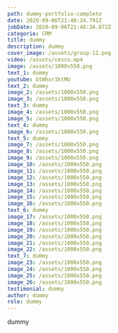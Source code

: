 ```yaml
---
path: dummy-portfolio-completo
date: 2020-09-06T21:48:34.791Z
jobDate: 2020-09-06T21:48:34.872Z
categorie: CRM
title: dummy
description: dummy
cover_image: /assets/group-12.png
video: /assets/cesco.mp4
image: /assets/1000x550.png
text_1: dummy
youtube: btWhxr1ktMU
text_2: dummy
image_2: /assets/1000x550.png
image_3: /assets/1000x550.png
text_3: dummy
image_4: /assets/1000x550.png
image_5: /assets/1000x550.png
text_4: dummy
image_6: /assets/1000x550.png
text_5: dummy
image_7: /assets/1000x550.png
image_8: /assets/1000x550.png
image_9: /assets/1000x550.png
image_10: /assets/1000x550.png
image_11: /assets/1000x550.png
image_12: /assets/1000x550.png
image_13: /assets/1000x550.png
image_14: /assets/1000x550.png
image_15: /assets/1000x550.png
image_16: /assets/1000x550.png
text_6: dummy
image_17: /assets/1000x550.png
image_18: /assets/1000x550.png
image_19: /assets/1000x550.png
image_20: /assets/1000x550.png
image_21: /assets/1000x550.png
image_22: /assets/1000x550.png
text_7: dummy
image_23: /assets/1000x550.png
image_24: /assets/1000x550.png
image_25: /assets/1000x550.png
image_26: /assets/1000x550.png
testimonial: dummy
author: dummy
role: dummy
---
```

dummy